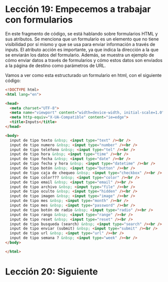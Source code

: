 # Lección 19: Empecemos a trabajar con formularios

En este fragmento de código, se está hablando sobre formularios HTML y sus atributos. Se menciona que un formulario es un elemento que no tiene visibilidad por sí mismo y que se usa para enviar información a través de inputs. El atributo acción es importante, ya que indica la dirección a la que se enviarán los datos del formulario. Además, se muestra un ejemplo de cómo enviar datos a través de formularios y cómo estos datos son enviados a la página de destino como parámetros de URL.


Vamos a ver como esta estructurado un formulario en html, con el siguiente código:

```html
<!DOCTYPE html>
<html lang="en">

<head>
  <meta charset="UTF-8">
  <meta name="viewport" content="width=device-width, initial-scale=1.0">
  <meta http-equiv="X-UA-Compatible" content="ie=edge">
  <title>Inputs</title>
</head>

<body>
  input de tipo texto &nbsp; <input type="text" /><br />
  input de tipo numero &nbsp; <input type="number" /><br />
  input de tipo teléfono &nbsp; <input type="tel" /><br />
  input de tipo hora &nbsp; <input type="time" /><br />
  input de tipo fecha &nbsp; <input type="date" /><br />
  input de tipo fecha y hora &nbsp; <input type="datetime" /><br />
  input de tipo botón &nbsp; <input type="button" /><br />
  input de tipo caja de chequeo &nbsp; <input type="checkbox" /><br />
  input de tipo color??? &nbsp; <input type="color" /><br />
  input de tipo email &nbsp; <input type="email" /><br />
  input de tipo archivo &nbsp; <input type="file" /><br />
  input de tipo oculto &nbsp; <input type="hidden" /><br />
  input de tipo imagen &nbsp; <input type="image" /><br />
  input de tipo mes &nbsp; <input type="month" /><br />
  input de tipo mes &nbsp; <input type="password" /><br />
  input de tipo botón de radio &nbsp; <input type="radio" /><br />
  input de tipo rango &nbsp; <input type="range" /><br />
  input de tipo reset &nbsp; <input type="reset" /><br />
  input de tipo busqueda (search) &nbsp; <input type="search" /><br />
  input de tipo enviar (submit) &nbsp; <input type="submit" /><br />
  input de tipo url &nbsp; <input type="url" /><br />
  input de tipo semana ? &nbsp; <input type="week" /><br />
</body>

</html>
```

# Lección 20: Siguiente
